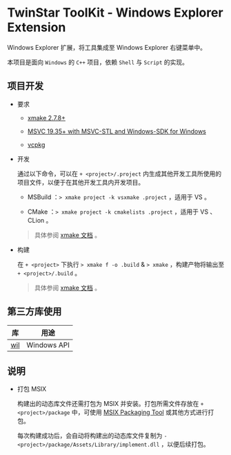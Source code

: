 # TwinStar ToolKit - Windows Explorer Extension

Windows Explorer 扩展，将工具集成至 Windows Explorer 右键菜单中。

本项目是面向 `Windows` 的 `C++` 项目，依赖 `Shell` 与 `Script` 的实现。

## 项目开发

* 要求
	
	* [xmake 2.7.8+](https://xmake.io/#/)
	
	* [MSVC 19.35+ with MSVC-STL and Windows-SDK for Windows](https://visualstudio.microsoft.com/downloads/)
	
	* [vcpkg](https://vcpkg.io)

* 开发
	
	通过以下命令，可以在 `+ <project>/.project` 内生成其他开发工具所使用的项目文件，以便于在其他开发工具内开发项目。
	
	* MSBuild ：`> xmake project -k vsxmake .project` ，适用于 VS 。
	
	* CMake ：`> xmake project -k cmakelists .project` ，适用于 VS 、CLion 。
	
	> 具体参阅 [xmake 文档](https://xmake.io/#/plugin/builtin_plugins?id=generate-ide-project-files) 。

* 构建
	
	在 `+ <project>` 下执行 `> xmake f -o .build` & `> xmake` ，构建产物将输出至 `+ <project>/.build` 。
	
	> 具体参阅 [xmake 文档](https://xmake.io/#/) 。

## 第三方库使用

| 库                                                                   | 用途                           |
|:--------------------------------------------------------------------:|:------------------------------:|
| [wil](https://github.com/microsoft/wil)                              | Windows API                    |

## 说明

* 打包 MSIX
	
	构建出的动态库文件还需打包为 MSIX 并安装。打包所需文件存放在 `+ <project>/package` 中，可使用 [MSIX Packaging Tool](https://learn.microsoft.com/windows/msix/packaging-tool/tool-overview) 或其他方式进行打包。
	
	每次构建成功后，会自动将构建出的动态库文件复制为 `- <project>/package/Assets/Library/implement.dll` ，以便后续打包。
